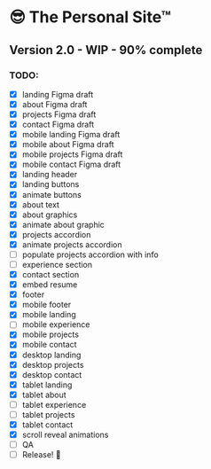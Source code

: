 # 😎 The Personal Site™

## Version 2.0 - WIP - 90% complete

### TODO:

- [x] landing Figma draft
- [x] about Figma draft
- [x] projects Figma draft
- [x] contact Figma draft
- [x] mobile landing Figma draft
- [x] mobile about Figma draft
- [x] mobile projects Figma draft
- [x] mobile contact Figma draft
- [x] landing header
- [x] landing buttons
- [x] animate buttons
- [x] about text
- [x] about graphics
- [x] animate about graphic
- [x] projects accordion
- [x] animate projects accordion
- [ ] populate projects accordion with info
- [ ] experience section
- [x] contact section
- [x] embed resume
- [x] footer
- [x] mobile footer
- [x] mobile landing
- [ ] mobile experience
- [x] mobile projects
- [x] mobile contact
- [x] desktop landing
- [x] desktop projects
- [x] desktop contact
- [x] tablet landing
- [x] tablet about
- [ ] tablet experience
- [ ] tablet projects
- [x] tablet contact
- [x] scroll reveal animations
- [ ] QA
- [ ] Release! 🎉
